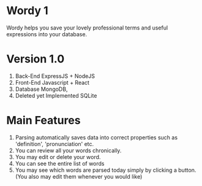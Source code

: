 # Wordy 1
Wordy helps you save your lovely professional terms and useful expressions into your database.

# Version 1.0
1. Back-End ExpressJS + NodeJS
2. Front-End Javascript + React
3. Database MongoDB, 
4. Deleted yet Implemented SQLite

# Main Features
1. Parsing automatically saves data into correct properties such as 'definition', 'pronunciation' etc.
2. You can review all your words chronically.
3. You may edit or delete your word.
4. You can see the entire list of words
5. You may see which words are parsed today simply by clicking a button. (You also may edit them whenever you would like)
